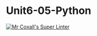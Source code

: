# Unit6-05-Python

[![Mr Coxall's Super Linter](https://github.com/ICS3U-Programming-ChristopherD/Unit6-05-Python/workflows/Mr%20Coxall's%20Super%20Linter/badge.svg)](https://github.com/ICS3U-Programming-ChristopherD/Unit6-05-Python/actions/)
